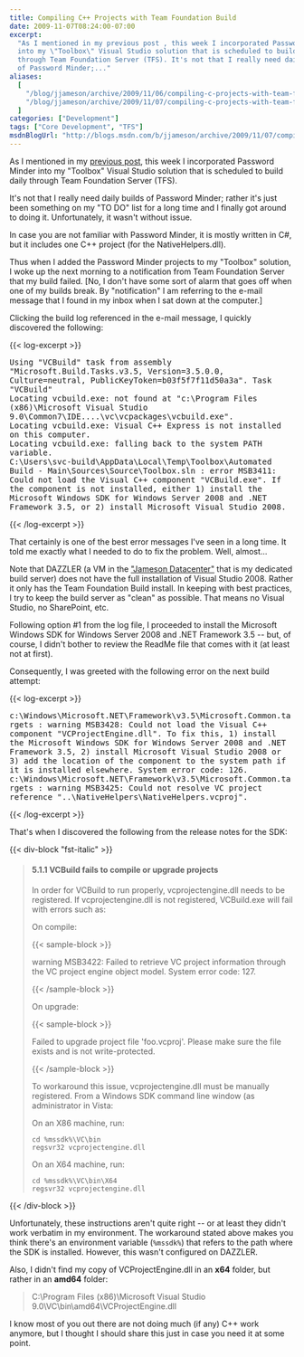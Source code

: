 ```yaml
---
title: Compiling C++ Projects with Team Foundation Build
date: 2009-11-07T08:24:00-07:00
excerpt:
  "As I mentioned in my previous post , this week I incorporated Password Minder
  into my \"Toolbox\" Visual Studio solution that is scheduled to build daily
  through Team Foundation Server (TFS). It's not that I really need daily builds
  of Password Minder;..."
aliases:
  [
    "/blog/jjameson/archive/2009/11/06/compiling-c-projects-with-team-foundation-build.aspx",
    "/blog/jjameson/archive/2009/11/07/compiling-c-projects-with-team-foundation-build.aspx",
  ]
categories: ["Development"]
tags: ["Core Development", "TFS"]
msdnBlogUrl: "http://blogs.msdn.com/b/jjameson/archive/2009/11/07/compiling-c-projects-with-team-foundation-build.aspx"
---
```


As I mentioned in my
[previous post](/blog/jjameson/2009/11/07/using-password-minder-to-manage-your-passwords),
this week I incorporated Password Minder into my "Toolbox" Visual Studio
solution that is scheduled to build daily through Team Foundation Server (TFS).

It's not that I really need daily builds of Password Minder; rather it's just
been something on my "TO DO" list for a long time and I finally got around to
doing it. Unfortunately, it wasn't without issue.

In case you are not familiar with Password Minder, it is mostly written in C#,
but it includes one C++ project (for the NativeHelpers.dll).

Thus when I added the Password Minder projects to my "Toolbox" solution, I woke
up the next morning to a notification from Team Foundation Server that my build
failed. [No, I don't have some sort of alarm that goes off when one of my builds
break. By "notification" I am referring to the e-mail message that I found in my
inbox when I sat down at the computer.]

Clicking the build log referenced in the e-mail message, I quickly discovered
the following:

{{< log-excerpt >}}

<samp> Using "VCBuild" task from assembly "Microsoft.Build.Tasks.v3.5,
Version=3.5.0.0, Culture=neutral, PublicKeyToken=b03f5f7f11d50a3a". Task
"VCBuild"<br>Locating vcbuild.exe: not found at "c:\Program Files
(x86)\Microsoft Visual Studio
9.0\Common7\IDE\..\..\vc\vcpackages\vcbuild.exe".<br>Locating vcbuild.exe:
Visual C++ Express is not installed on this computer.<br>Locating vcbuild.exe:
falling back to the system PATH
variable.<br>C:\Users\svc-build\AppData\Local\Temp\Toolbox\Automated Build -
Main\Sources\Source\Toolbox.sln : error MSB3411: Could not load the Visual C++
component "VCBuild.exe". If the component is not installed, either 1) install
the Microsoft Windows SDK for Windows Server 2008 and .NET Framework 3.5, or 2)
install Microsoft Visual Studio 2008.</samp>

{{< /log-excerpt >}}

That certainly is one of the best error messages I've seen in a long time. It
told me exactly what I needed to do to fix the problem. Well, almost...

Note that DAZZLER (a VM in the
["Jameson Datacenter"](/blog/jjameson/2009/09/14/the-jameson-datacenter) that is
my dedicated build server) does not have the full installation of Visual Studio
2008. Rather it only has the Team Foundation Build install. In keeping with best
practices, I try to keep the build server as "clean" as possible. That means no
Visual Studio, no SharePoint, etc.

Following option #1 from the log file, I proceeded to install the Microsoft
Windows SDK for Windows Server 2008 and .NET Framework 3.5 -- but, of course, I
didn't bother to review the ReadMe file that comes with it (at least not at
first).

Consequently, I was greeted with the following error on the next build attempt:

{{< log-excerpt >}}

<samp> c:\Windows\Microsoft.NET\Framework\v3.5\Microsoft.Common.targets :
warning MSB3428: Could not load the Visual C++ component "VCProjectEngine.dll".
To fix this, 1) install the Microsoft Windows SDK for Windows Server 2008 and
.NET Framework 3.5, 2) install Microsoft Visual Studio 2008 or 3) add the
location of the component to the system path if it is installed elsewhere.
System error code:
126.<br>c:\Windows\Microsoft.NET\Framework\v3.5\Microsoft.Common.targets :
warning MSB3425: Could not resolve VC project reference
"..\NativeHelpers\NativeHelpers.vcproj".</samp>

{{< /log-excerpt >}}

That's when I discovered the following from the release notes for the SDK:

{{< div-block "fst-italic" >}}

> #### 5.1.1 VCBuild fails to compile or upgrade projects
>
> In order for VCBuild to run properly, vcprojectengine.dll needs to be
> registered. If vcprojectengine.dll is not registered, VCBuild.exe will fail
> with errors such as:
>
> On compile:
>
> {{< sample-block >}}
>
> warning MSB3422: Failed to retrieve VC project information through the VC
> project engine object model. System error code: 127.
>
> {{< /sample-block >}}
>
> On upgrade:
>
> {{< sample-block >}}
>
> Failed to upgrade project file 'foo.vcproj'. Please make sure the file exists
> and is not write-protected.
>
> {{< /sample-block >}}
>
> To workaround this issue, vcprojectengine.dll must be manually registered.
> From a Windows SDK command line window (as administrator in Vista:
>
> On an X86 machine, run:
>
> ```Console
> cd %mssdk%\VC\bin
> regsvr32 vcprojectengine.dll
> ```
>
> On an X64 machine, run:
>
> ```Console
> cd %mssdk%\VC\bin\X64
> regsvr32 vcprojectengine.dll
> ```

{{< /div-block >}}

Unfortunately, these instructions aren't quite right -- or at least they didn't
work verbatim in my environment. The workaround stated above makes you think
there's an environment variable (`%mssdk%`) that refers to the path where the
SDK is installed. However, this wasn't configured on DAZZLER.

Also, I didn't find my copy of VCProjectEngine.dll in an **x64** folder, but
rather in an **amd64** folder:

> C:\Program Files (x86)\Microsoft Visual Studio
> 9.0\VC\bin\amd64\VCProjectEngine.dll

I know most of you out there are not doing much (if any) C++ work anymore, but I
thought I should share this just in case you need it at some point.
